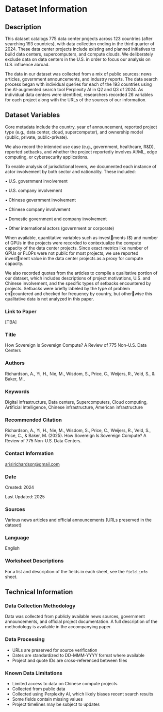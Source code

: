 # Dataset Information

## Description

This dataset catalogs 775 data center projects across 123 countries (after searching 193 countries), with data collection ending in the third quarter of 2024. These data center projects include existing and planned initiatives to build data centers, supercomputers, and compute clouds. We deliberately exclude data on data centers in the U.S. in order to focus our analysis on U.S. influence abroad.

The data in our dataset was collected from a mix of public sources: news articles, government announcements, and industry reports. The data search process began with individual queries for each of the 193 countries using the AI-augmented search tool Perplexity AI in Q2 and Q3 of 2024. As individual data centers were identified, researchers recorded 26 variables for each project along with the URLs of the sources of our information.

## Dataset Variables 

Core metadata include the country, year of announcement, reported project type (e.g., data center, cloud, supercomputer), and ownership model (public, private, public-private). 

We also record the intended use case (e.g., government, healthcare, R&D), reported setbacks, and whether the project reportedly involves AI/ML, edge computing, or cybersecurity applications.

To enable analysis of jurisdictional levers, we documented each instance of actor involvement by both sector and nationality. These included:

• U.S. government involvement

• U.S. company involvement

• Chinese government involvement

• Chinese company involvement

• Domestic government and company involvement

• Other international actors (government or corporate)

When available, quantitative variables such as investments ($) and number of GPUs in the projects were recorded to contextualize the compute capacity of the data center projects. Since exact metrics like number of GPUs or FLOPs were not public for most projects, we use reported investment value in the data center projects as a proxy for compute capacity.

We also recorded quotes from the articles to compile a qualitative portion of our dataset, which includes descriptions of project motivations, U.S. and Chinese involvement, and the specific types of setbacks encountered by projects. Setbacks were briefly labeled by the type of problem encountered and checked for frequency by country, but otherwise this qualitative data is not analyzed in this paper.


### Link to Paper
[TBA]

### Title
How Sovereign Is Sovereign Compute? A Review of 775 Non-U.S. Data Centers

### Authors
Richardson, A., Yi, H., Nie, M.,  Wisdom, S., Price, C., Weijers, R., Veld, S.,  & Baker, M..

### Keywords

Digital infrastructure, Data centers, Supercomputers, Cloud computing, Artificial Intelligence, Chinese infrastructure, American infrastructure

### Recommended Citation
Richardson, A., Yi, H., Nie, M., Wisdom, S., Price, C., Weijers, R., Veld, S., Price, C., & Baker, M. (2025). How Sovereign Is Sovereign Compute? A Review of 775 Non-U.S. Data Centers.

### Contact Information
arislrichardson@gmail.com

### Date
Created: 2024

Last Updated: 2025

### Sources
Various news articles and official announcements (URLs preserved in the dataset)

### Language
English

### Worksheet Descriptions

For a list and description of the fields in each sheet, see the `field_info` sheet.

## Technical Information

### Data Collection Methodology

Data was collected from publicly available news sources, government announcements, and official project documentation. A full description of the methodology is available in the accompanying paper. 

### Data Processing
- URLs are preserved for source verification
- Dates are standardized to DD-MMM-YYYY format where available
- Project and quote IDs are cross-referenced between files

### Known Data Limitations
- Limited access to data on Chinese compute projects
- Collected from public data
- Collected using Perplexity AI, which likely biases recent search results
- Some fields contain missing values
- Project timelines may be subject to updates
  
